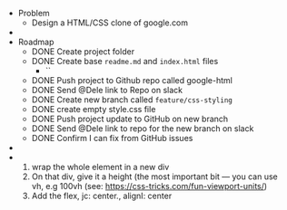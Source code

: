 - Problem
	- Design a HTML/CSS clone of google.com
-
- Roadmap
	- DONE Create project folder
	- DONE Create base `readme.md` and `index.html` files
		- ``
	- DONE Push project to Github repo called google-html
	- DONE Send @Dele link to Repo on slack
	- DONE Create new branch called `feature/css-styling`
	- DONE create empty style.css file
	- DONE Push project update to GitHub on new branch
	- DONE Send @Dele link to repo for the new branch on slack
	- DONE Confirm I can fix from GitHub issues
-
- 1. wrap the whole element in a new div
  2. On that div, give it a height (the most important bit — you can use vh, e.g 100vh (see: https://css-tricks.com/fun-viewport-units/)
  3. Add the flex, jc: center., alignI: center